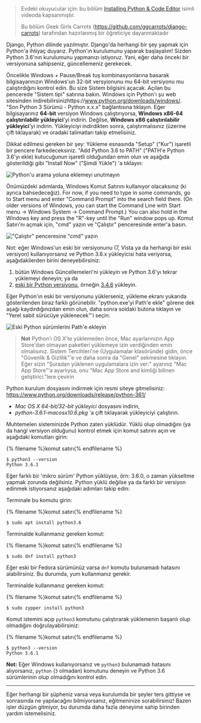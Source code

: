 > Evdeki okuyucular için: bu bölüm [Installing Python & Code Editor](https://www.youtube.com/watch?v=pVTaqzKZCdA) isimli videoda kapsanmıştır.
> 
> Bu bölüm Geek Girls Carrots (https://github.com/ggcarrots/django-carrots) tarafından hazırlanmış bir öğreticiye dayanmaktadır

Django, Python dilinde yazılmıştır. Django'da herhangi bir şey yapmak için Python'a ihtiyaç duyarız. Python'ın kurulumunu yaparak başlayalım! Sizden Python 3.6'nın kurulumunu yapmanızı istiyoruz. Yani, eğer daha önceki bir versiyonuna sahipseniz, güncellemeniz gerekecek.

<!--sec data-title="Install Python: Windows" data-id="python_windows" data-collapse=true ces-->

Öncelikle Windows + Pause/Break tuş kombinasyonlarına basarak bilgisayarınızın Windows'un 32-bit versyionunu mu 64-bit versiyonu mu çalıştırdığını kontrol edin. Bu size Sistem bilgisini açacak. Açılan bu pencerede "Sistem tipi" satırına bakın. Windows için Python'ı şu web sitesinden indirebilirsinizhttps://www.python.org/downloads/windows/. "Son Python 3 Sürümü - Python x.x.x" bağlantısına tıklayın. Eğer bilgisayarınız **64-bit** versiyon Windows çalıştırıyorsa, **Windows x86-64 çalıştırılabilir yükleyici**'yi indirin. Değilse, **Windows x86 çalıştırılabilir yükleyici**'yi indirin. Yükleyiciyi indirdikten sonra, çalıştırmalısınız (üzerine çift tıklayarak) ve oradaki talimatları takip etmelisiniz.

Dikkat edilmesi gereken bir şey: Yükleme esnasında "Setup" ("Kur") işaretli bir pencere farkedeceksiniz. "Add Python 3.6 to PATH" ("PATH'e Python 3.6'yı ekle) kutucuğunun işaretli olduğundan emin olun ve aşağıda gösterildiği gibi "Install Now" ("Şimdi Yükle") 'a tıklayın:

![Python'u arama yoluna eklemeyi unutmayın](../python_installation/images/python-installation-options.png)

Önümüzdeki adımlarda, Windows Komut Satırını kullanıyor olacaksınız (ki ayrıca bahsedeceğiz). For now, if you need to type in some commands, go to Start menu and enter "Command Prompt" into the search field there. (On older versions of Windows, you can start the Command Line with Start menu → Windows System → Command Prompt.) You can also hold in the Windows key and press the "R"-key until the "Run" window pops up. Komut Satırı'nı açmak için, "cmd" yazın ve "Çalıştır" penceresinde enter'a basın.

!["Çalıştır" penceresine "cmd" yazın](../python_installation/images/windows-plus-r.png)

Not: eğer Windows'un eski bir versiyonunu (7, Vista ya da herhangi bir eski versiyon) kullanıyorsanız ve Python 3.6.x yükleyicisi hata veriyorsa, aşağıdakilerden birini deneyebilirsiniz:

1. bütün Windows Güncellemeleri'ni yükleyin ve Python 3.6'yı tekrar yüklemeyi deneyin; ya da
2. [eski bir Python versiyonu](https://www.python.org/downloads/windows/), örneğin [3.4.6](https://www.python.org/downloads/release/python-346/) yükleyin.

Eğer Python'ın eski bir versiyonunu yüklerseniz, yükleme ekranı yukarıda gösterilenden biraz farklı görünebilir. "python.exe'yi Path'e ekle" görene dek aşağı kaydırdığınızdan emin olun, daha sonra soldaki butona tıklayın ve "Yerel sabit sürücüye yüklenecek"'i seçin:

![Eski Python sürümlerini Path'e ekleyin](../python_installation/images/add_python_to_windows_path.png)

<!--endsec-->

<!--sec data-title="Install Python: OS X" data-id="python_OSX"
data-collapse=true ces-->

> **Not** Python'ı OS X'te yüklemeden önce, Mac ayarlarınızın App Store'dan olmayan paketleri yüklemeye izin verdiğinden emin olmalısınız. Sistem Tercihleri'ne (Uygulamalar klasöründe) gidin, önce "Güvenlik & Gizlilik"'e ve daha sonra da "Genel" sekmesine tıklayın. Eğer sizin "Şuradan yüklenen uygulamalara izin ver:" ayarınız "Mac App Store"'a ayarlıysa, onu "Mac App Store and kimliği bilinen geliştirici."lere çevirin

Python kurulum dosyasını indirmek için resmi siteye gitmelisiniz: https://www.python.org/downloads/release/python-361/

* *Mac OS X 64-bit/32-bit yükleyici* dosyasını indirin,
* *python-3.6.1-macosx10.6.pkg* 'a çift tıklayarak yükleyiciyi çalıştırın.

<!--endsec-->

<!--sec data-title="Install Python: Linux" data-id="python_linux"
data-collapse=true ces-->

Muhtemelen sisteminizde Python zaten yüklüdür. Yüklü olup olmadığını (ya da hangi versiyon olduğunu) kontrol etmek için komut satırını açın ve aşağıdaki komutları girin: 

{% filename %}komut satırı{% endfilename %}

    $ python3 --version
    Python 3.6.1
    

Eğer farklı bir 'mikro sürüm' Python yüklüyse, örn: 3.6.0, o zaman yükseltme yapmak zorunda değilsiniz. Python yüklü değilse ya da farklı bir versiyon edinmek istiyorsanız aşağıdaki adımları takip edin:

<!--endsec-->

<!--sec data-title="Install Python: Debian or Ubuntu" data-id="python_debian" data-collapse=true ces-->

Terminale bu komutu girin:

{% filename %}komut satırı{% endfilename %}

    $ sudo apt install python3.6
    

<!--endsec-->

<!--sec data-title="Install Python: Fedora" data-id="python_fedora"
data-collapse=true ces-->

Terminalde kullanmanız gereken komut:

{% filename %}komut satırı{% endfilename %}

    $ sudo dnf install python3
    

Eğer eski bir Fedora sürümünüz varsa `dnf` komutu bulunamadı hatasını alabilirsiniz. Bu durumda, yum kullanmanız gerekir.

<!--endsec-->

<!--sec data-title="Install Python: openSUSE" data-id="python_openSUSE"
data-collapse=true ces-->

Terminalde kullanmanız gereken komut:

{% filename %}komut satırı{% endfilename %}

    $ sudo zypper install python3
    

<!--endsec-->

Komut istemini açıp `python3` komutunu çalıştırarak yüklemenin başarılı olup olmadığını doğrulayabilirsiniz:

{% filename %}komut satırı{% endfilename %}

    $ python3 --version
    Python 3.6.1
    

**Not:** Eğer Windows kullanıyorsanız ve `python3` bulunamadı hatasını alıyorsanız, `python` (`3` olmadan) komutunu deneyin ve Python 3.6 sürümlerinin olup olmadığını kontrol edin.

* * *

Eğer herhangi bir şüpheniz varsa veya kurulumda bir şeyler ters gittiyse ve sonrasında ne yapılacağını bilmiyorsanız, eğitmeninize sorabilirsiniz! Bazen işler düzgün gitmiyor, bu durumda daha fazla deneyime sahip birinden yardım istemelisiniz.